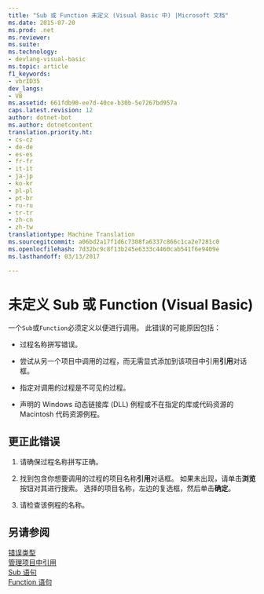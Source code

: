 ```yaml
---
title: "Sub 或 Function 未定义 (Visual Basic 中) |Microsoft 文档"
ms.date: 2015-07-20
ms.prod: .net
ms.reviewer: 
ms.suite: 
ms.technology:
- devlang-visual-basic
ms.topic: article
f1_keywords:
- vbrID35
dev_langs:
- VB
ms.assetid: 661fdb90-ee7d-40ce-b30b-5e7267bd957a
caps.latest.revision: 12
author: dotnet-bot
ms.author: dotnetcontent
translation.priority.ht:
- cs-cz
- de-de
- es-es
- fr-fr
- it-it
- ja-jp
- ko-kr
- pl-pl
- pt-br
- ru-ru
- tr-tr
- zh-cn
- zh-tw
translationtype: Machine Translation
ms.sourcegitcommit: a06bd2a17f1d6c7308fa6337c866c1ca2e7281c0
ms.openlocfilehash: 7d32bc9c8f13b245e6333c4460cab541f6e9409e
ms.lasthandoff: 03/13/2017

---
```

# <a name="sub-or-function-not-defined-visual-basic"></a>未定义 Sub 或 Function (Visual Basic)
一个`Sub`或`Function`必须定义以便进行调用。 此错误的可能原因包括：  
  
-   过程名称拼写错误。  
  
-   尝试从另一个项目中调用的过程，而无需显式添加到该项目中引用**引用**对话框。  
  
-   指定对调用的过程是不可见的过程。  
  
-   声明的 Windows 动态链接库 (DLL) 例程或不在指定的库或代码资源的 Macintosh 代码资源例程。  
  
## <a name="to-correct-this-error"></a>更正此错误  
  
1.  请确保过程名称拼写正确。  
  
2.  找到包含你想要调用的过程的项目名称**引用**对话框。 如果未出现，请单击**浏览**按钮对其进行搜索。 选择的项目名称，左边的复选框，然后单击**确定**。  
  
3.  请检查该例程的名称。  
  
## <a name="see-also"></a>另请参阅  
 [错误类型](../../../visual-basic/programming-guide/language-features/error-types.md)   
 [管理项目中引用](https://docs.microsoft.com/visualstudio/ide/managing-references-in-a-project)   
 [Sub 语句](../../../visual-basic/language-reference/statements/sub-statement.md)   
 [Function 语句](../../../visual-basic/language-reference/statements/function-statement.md)
